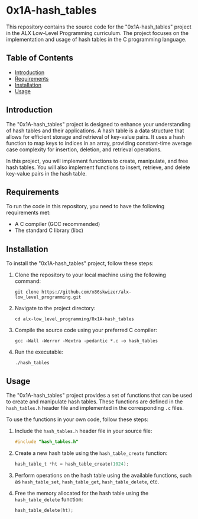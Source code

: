 # 0x1A-hash_tables

This repository contains the source code for the "0x1A-hash_tables" project in the ALX Low-Level Programming curriculum. The project focuses on the implementation and usage of hash tables in the C programming language.

## Table of Contents

- [Introduction](#introduction)
- [Requirements](#requirements)
- [Installation](#installation)
- [Usage](#usage)

## Introduction

The "0x1A-hash_tables" project is designed to enhance your understanding of hash tables and their applications. A hash table is a data structure that allows for efficient storage and retrieval of key-value pairs. It uses a hash function to map keys to indices in an array, providing constant-time average case complexity for insertion, deletion, and retrieval operations.

In this project, you will implement functions to create, manipulate, and free hash tables. You will also implement functions to insert, retrieve, and delete key-value pairs in the hash table.

## Requirements

To run the code in this repository, you need to have the following requirements met:

- A C compiler (GCC recommended)
- The standard C library (libc)

## Installation

To install the "0x1A-hash_tables" project, follow these steps:

1. Clone the repository to your local machine using the following command:

   ```
   git clone https://github.com/x86skwizer/alx-low_level_programming.git
   ```

2. Navigate to the project directory:

   ```
   cd alx-low_level_programming/0x1A-hash_tables
   ```

3. Compile the source code using your preferred C compiler:

   ```
   gcc -Wall -Werror -Wextra -pedantic *.c -o hash_tables
   ```

4. Run the executable:

   ```
   ./hash_tables
   ```

## Usage

The "0x1A-hash_tables" project provides a set of functions that can be used to create and manipulate hash tables. These functions are defined in the `hash_tables.h` header file and implemented in the corresponding `.c` files.

To use the functions in your own code, follow these steps:

1. Include the `hash_tables.h` header file in your source file:

   ```c
   #include "hash_tables.h"
   ```

2. Create a new hash table using the `hash_table_create` function:

   ```c
   hash_table_t *ht = hash_table_create(1024);
   ```

3. Perform operations on the hash table using the available functions, such as `hash_table_set`, `hash_table_get`, `hash_table_delete`, etc.

4. Free the memory allocated for the hash table using the `hash_table_delete` function:

   ```c
   hash_table_delete(ht);
   ```
